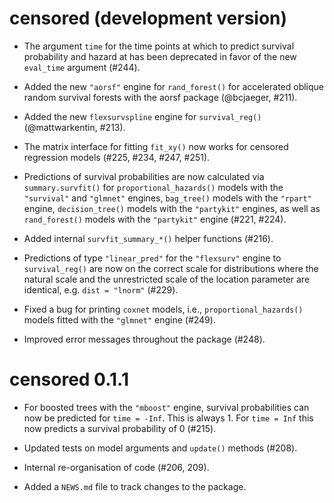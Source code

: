# censored (development version)

* The argument `time` for the time points at which to predict survival probability and hazard at has been deprecated in favor of the new  `eval_time` argument (#244).

* Added the new `"aorsf"` engine for `rand_forest()` for accelerated oblique random survival forests with the aorsf package (@bcjaeger, #211).

* Added the new `flexsurvspline` engine for `survival_reg()` (@mattwarkentin, #213).

* The matrix interface for fitting `fit_xy()` now works for censored regression models (#225, #234, #247, #251).

* Predictions of survival probabilities are now calculated via `summary.survfit()` for `proportional_hazards()` models with the `"survival"` and `"glmnet"` engines, `bag_tree()` models with the `"rpart"` engine, `decision_tree()` models with the `"partykit"` engines, as well as `rand_forest()` models with the `"partykit"` engine (#221, #224). 

* Added internal `survfit_summary_*()` helper functions (#216).

* Predictions of type `"linear_pred"` for the `"flexsurv"` engine to `survival_reg()` are now on the correct scale for distributions where the natural scale and the unrestricted scale of the location parameter are identical, e.g. `dist = "lnorm"` (#229).

* Fixed a bug for printing `coxnet` models, i.e., `proportional_hazards()` models fitted with the `"glmnet"` engine (#249).

* Improved error messages throughout the package (#248).


# censored 0.1.1

* For boosted trees with the `"mboost"` engine, survival probabilities can now be predicted for `time = -Inf`. This is always 1. For `time = Inf` this now predicts a survival probability of 0 (#215).

* Updated tests on model arguments and `update()` methods (#208).

* Internal re-organisation of code (#206, 209).

* Added a `NEWS.md` file to track changes to the package.
